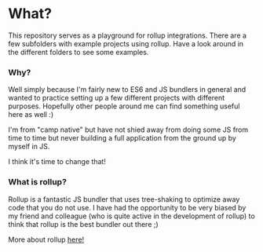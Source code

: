 # What?

This repository serves as a playground for rollup integrations. There are a few subfolders with example projects using rollup. Have a look around in the different folders to see some examples.

### Why?
Well simply because I'm fairly new to ES6 and JS bundlers in general and wanted to practice setting up a few different projects with different purposes. Hopefully other people around me can find something useful here as well :)

I'm from "camp native" but have not shied away from doing some JS from time to time but never building a full application from the ground up by myself in JS.

I think it's time to change that!

### What is rollup?
Rollup is a fantastic JS bundler that uses tree-shaking to optimize away code that you do not use. I have had the opportunity to be very biased by my friend and colleague (who is quite active in the development of rollup) to think that rollup is the best bundler out there ;)

More about rollup [here!](http://rollup.js)
